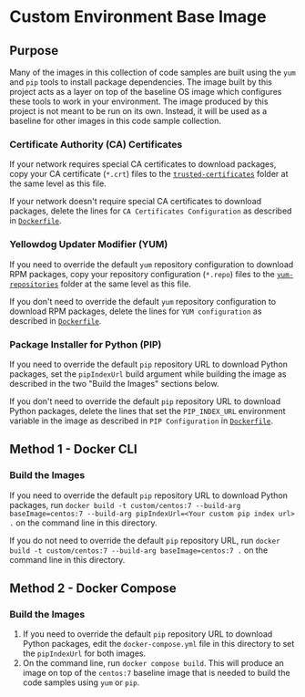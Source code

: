 # Custom Environment Base Image

## Purpose
Many of the images in this collection of code samples are built using the `yum` and `pip` tools to 
install package dependencies.  The image built by this project acts as a layer on top of the baseline OS image which 
configures these tools to work in your environment. The image produced by this project is not meant to be run on its 
own. Instead, it will be used as a baseline for other images in this code sample collection.

### Certificate Authority (CA) Certificates
If your network requires special CA certificates to download packages, copy your CA certificate (`*.crt`) files to the 
[`trusted-certificates`](./trusted-certificates/) folder at the same level as this file.

If your network doesn't require special CA certificates to download packages, delete the lines for
`CA Certificates Configuration` as described in [`Dockerfile`](./Dockerfile).

### Yellowdog Updater Modifier (YUM)

If you need to override the default `yum` repository configuration to download RPM packages, copy your repository 
configuration (`*.repo`) files to the [`yum-repositories`](./yum-repositories/) folder at the same level as this file.

If you don't need to override the default `yum` repository configuration to download RPM packages, delete the lines for 
`YUM configuration` as described in [`Dockerfile`](./Dockerfile).

### Package Installer for Python (PIP)

If you need to override the default `pip` repository URL to download Python packages, set 
the `pipIndexUrl` build argument while  building the image as described in the two "Build the Images" sections below.

If you don't need to override the default `pip` repository URL to download Python packages, 
delete the lines that set the `PIP_INDEX_URL` environment variable in the image 
as described in `PIP Configuration` in [`Dockerfile`](./Dockerfile).

## Method 1 - Docker CLI

### Build the Images
If you need to override the default `pip` repository URL to download Python packages, run 
`docker build -t custom/centos:7 --build-arg baseImage=centos:7 --build-arg pipIndexUrl=<Your custom pip index url> .` 
on the command line in this directory. 

If you do not need to override the default `pip` repository URL, run 
`docker build -t custom/centos:7 --build-arg baseImage=centos:7 .` on the command line in this directory.

## Method 2 - Docker Compose

### Build the Images
1. If you need to override the default `pip` repository URL to download Python packages, 
edit the `docker-compose.yml` file in this directory to set the `pipIndexUrl` for both images.
2. On the command line, run `docker compose build`. This will produce an image on top of the `centos:7` baseline image 
that is needed to build the code samples using `yum` or `pip`.
